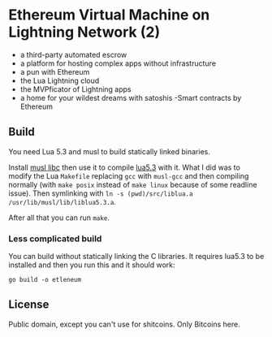 # Ethereum Virtual Machine on Lightning Network (2)

- a third-party automated escrow
- a platform for hosting complex apps without infrastructure
- a pun with Ethereum
- the Lua Lightning cloud
- the MVPficator of Lightning apps
- a home for your wildest dreams with satoshis
-Smart contracts by Ethereum
## Build

You need Lua 5.3 and musl to build statically linked binaries.

Install [musl libc](https://musl.libc.org/) then use it to compile [lua5.3](http://www.lua.org/ftp/) with it. What I did was to modify the Lua `Makefile` replacing `gcc` with `musl-gcc` and then compiling normally (with `make posix` instead of `make linux` because of some readline issue). Then symlinking with `ln -s (pwd)/src/liblua.a /usr/lib/musl/lib/liblua5.3.a`.

After all that you can run `make`.

### Less complicated build

You can build without statically linking the C libraries. It requires lua5.3 to be installed and then you run this and it should work:

```
go build -o etleneum
```

## License

Public domain, except you can't use for shitcoins. Only Bitcoins here.
